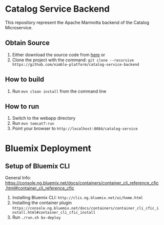 # Catalog Service Backend
This repository represent the Apache Marmotta backend of the Catalog Microservice.


## Obtain Source

1. Either download the source code from [here](https://github.com/nimble-platform/catalog-service-backend) or
1. Clone the project with the command: `git clone --recursive https://github.com/nimble-platform/catalog-service-backend`

## How to build

1. Run `mvn clean install` from the command line

## How to run

1. Switch to the webapp directory
1. Run `mvn tomcat7:run`
1. Point your browser to `http://localhost:8084/catalog-service`

# Bluemix Deployment

## Setup of Bluemix CLI

General Info: https://console.ng.bluemix.net/docs/containers/container_cli_reference_cfic.html#container_cli_reference_cfic

1. Installing Bluemix CLI: `http://clis.ng.bluemix.net/ui/home.html`
2. Installing the container plugin `https://console.ng.bluemix.net/docs/containers/container_cli_cfic_install.html#container_cli_cfic_install`
3. Run `./run.sh bx-deploy`

